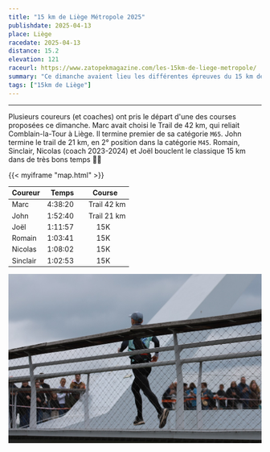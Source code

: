 ```yaml
---
title: "15 km de Liège Métropole 2025"
publishdate: 2025-04-13
place: Liège
racedate: 2025-04-13
distance: 15.2
elevation: 121
raceurl: https://www.zatopekmagazine.com/les-15km-de-liege-metropole/
summary: "Ce dimanche avaient lieu les différentes épreuves du 15 km de Liège Métropole, avec une belle représentation de coureurs du Sart Tilman."
tags: ["15km de Liège"]
---
```


---------------

Plusieurs coureurs (et coaches) ont pris le départ d'une des courses proposées ce dimanche. Marc avait choisi le Trail de 42 km, qui reliait Comblain-la-Tour à Liège. Il termine premier de sa catégorie `M65`. John termine le trail de 21 km, en 2° position dans la catégorie `M45`. Romain, Sinclair, Nicolas (coach 2023-2024) et Joël bouclent le classique 15 km dans de très bons temps 👏👏 

{{< myiframe "map.html" >}}


| Coureur | &nbsp; Temps   | &nbsp; Course        | 
| -----   | :-------: | :-----------:   |
| Marc    | 4:38:20	| &nbsp;&nbsp;&nbsp;	Trail 42 km | 
| John	  | 1:52:40	| &nbsp;&nbsp;&nbsp;  Trail 21 km |
| Joël    | 1:11:57	| 15K       |
| Romain  | 1:03:41	| 15K 	    |
| Nicolas |	1:08:02	| 15K       |
| Sinclair| 1:02:53	| 15K       |

![Romain à 1 km de l'arrivée](15KM_Liege01.JPG)